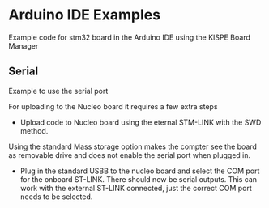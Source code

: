 # Arduino IDE Examples
Example code for stm32 board in the Arduino IDE using the KISPE Board Manager

## Serial
Example to use the serial port

For uploading to the Nucleo board it requires a few extra steps
- Upload code to Nucleo board using the eternal STM-LINK with the SWD method.

Using the standard Mass storage option makes the compter see the board as removable drive and does not enable the serial port when plugged in.

- Plug in the standard USBB to the nucleo board and select the COM port for the onboard ST-LINK. There should now be serial outputs. This can work with the external ST-LINK connected, just the correct COM port needs to be selected.
  
